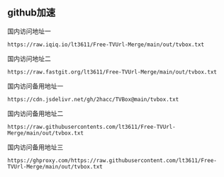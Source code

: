 
## github加速
国内访问地址一
```
https://raw.iqiq.io/lt3611/Free-TVUrl-Merge/main/out/tvbox.txt
```
国内访问地址二
```
https://raw.fastgit.org/lt3611/Free-TVUrl-Merge/main/out/tvbox.txt
```
国内访问备用地址一
```
https://cdn.jsdelivr.net/gh/2hacc/TVBox@main/tvbox.txt
```
国内访问备用地址二
```
https://raw.githubusercontents.com/lt3611/Free-TVUrl-Merge/main/out/tvbox.txt
```
国内访问备用地址三
```
https://ghproxy.com/https://raw.githubusercontent.com/lt3611/Free-TVUrl-Merge/main/out/tvbox.txt
```

